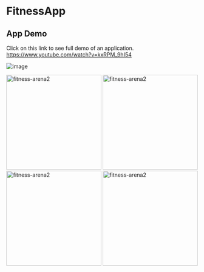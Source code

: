 # FitnessApp
## App Demo

Click on this link to see full demo of an application.
https://www.youtube.com/watch?v=kxRPM_9hI54

![image](https://github.com/Sanket1909/Fitness-Arena/blob/master/FitnessArena/Assets.xcassets/Fitness%20App.gif)




<img  width="250" alt="fitness-arena2" src="https://user-images.githubusercontent.com/91529386/234372006-fdb5585e-8cf2-4919-863c-4550651532c4.png">
<img width="250" alt="fitness-arena2" src="https://user-images.githubusercontent.com/91529386/234372013-e9426f69-134e-4967-807d-170cb749d7e7.png">
<img width="250" alt="fitness-arena2" src ="https://user-images.githubusercontent.com/91529386/234372014-6f767d1f-c058-468c-8a94-0ad80492f097.png">
<img width="250"  alt="fitness-arena2" src ="https://user-images.githubusercontent.com/91529386/234372015-680a393e-da55-498c-a0e8-e27cfba29a8d.png">

